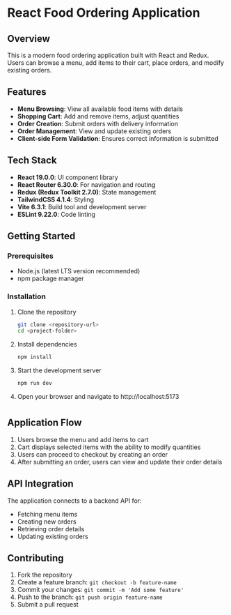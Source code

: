 # React Food Ordering Application

## Overview

This is a modern food ordering application built with React and Redux. Users can browse a menu, add items to their cart, place orders, and modify existing orders.

## Features

- **Menu Browsing**: View all available food items with details
- **Shopping Cart**: Add and remove items, adjust quantities
- **Order Creation**: Submit orders with delivery information
- **Order Management**: View and update existing orders
- **Client-side Form Validation**: Ensures correct information is submitted

## Tech Stack

- **React 19.0.0**: UI component library
- **React Router 6.30.0**: For navigation and routing
- **Redux (Redux Toolkit 2.7.0)**: State management
- **TailwindCSS 4.1.4**: Styling
- **Vite 6.3.1**: Build tool and development server
- **ESLint 9.22.0**: Code linting

## Getting Started

### Prerequisites

- Node.js (latest LTS version recommended)
- npm package manager

### Installation

1. Clone the repository
   ```bash
   git clone <repository-url>
   cd <project-folder>
   ```

2. Install dependencies
   ```bash
   npm install
   ```

3. Start the development server
   ```bash
   npm run dev
   ```

4. Open your browser and navigate to http://localhost:5173

#
## Application Flow

1. Users browse the menu and add items to cart
2. Cart displays selected items with the ability to modify quantities
3. Users can proceed to checkout by creating an order
4. After submitting an order, users can view and update their order details

## API Integration

The application connects to a backend API for:
- Fetching menu items
- Creating new orders
- Retrieving order details
- Updating existing orders

## Contributing

1. Fork the repository
2. Create a feature branch: `git checkout -b feature-name`
3. Commit your changes: `git commit -m 'Add some feature'`
4. Push to the branch: `git push origin feature-name`
5. Submit a pull request


